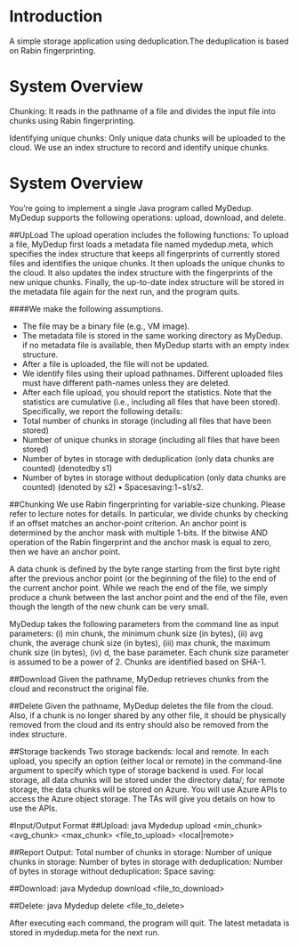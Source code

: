 # Introduction
A simple storage application using deduplication.The deduplication is based on Rabin fingerprinting.

# System Overview
Chunking: It reads in the pathname of a file and divides the input file into chunks using Rabin fingerprinting.

Identifying unique chunks: Only unique data chunks will be uploaded to the cloud. We use an index structure to record and identify unique chunks.


# System Overview
You’re going to implement a single Java program called MyDedup. MyDedup supports the following operations: upload, download, and delete.

##UpLoad
The upload operation includes the following functions:
To upload a file, MyDedup first loads a metadata file named mydedup.meta, which specifies the index structure that keeps all fingerprints of currently stored files and identifies the unique chunks. It then uploads the unique chunks to the cloud. It also updates the index structure with the fingerprints of the new unique chunks. Finally, the up-to-date index structure will be stored in the metadata file again for the next run, and the program quits.

####We make the following assumptions.
* The file may be a binary file (e.g., VM image).
* The metadata file is stored in the same working directory as MyDedup.
  if no metadata file is available, then MyDedup starts with an empty index structure.
* After a file is uploaded, the file will not be updated.
* We identify files using their upload pathnames. Different uploaded files must have 
  different path-names unless they are deleted.
* After each file upload, you should report the statistics. Note that the statistics are 
  cumulative (i.e., including all files that have been stored). Specifically, we report 
  the following details:
* Total number of chunks in storage (including all files that have been stored)
* Number of unique chunks in storage (including all files that have been stored)
* Number of bytes in storage with deduplication (only data chunks are counted) 
  (denotedby s1)
* Number of bytes in storage without deduplication (only data chunks are counted) 
  (denoted by s2) • Spacesaving:1−s1/s2.

##Chunking
We use Rabin fingerprinting for variable-size chunking. Please refer to lecture notes for details. In particular, we divide chunks by checking if an offset matches an anchor-point criterion. An anchor point is determined by the anchor mask with multiple 1-bits. If the bitwise AND operation of the Rabin fingerprint and the anchor mask is equal to zero, then we have an anchor point.

A data chunk is defined by the byte range starting from the first byte right after the previous anchor point (or the beginning of the file) to the end of the current anchor point. While we reach the end of the file, we simply produce a chunk between the last anchor point and the end of the file, even though the length of the new chunk can be very small.

MyDedup takes the following parameters from the command line as input parameters: (i) min chunk, the minimum chunk size (in bytes), (ii) avg chunk, the average chunk size (in bytes), (iii) max chunk, the maximum chunk size (in bytes), (iv) d, the base parameter. Each chunk size parameter is assumed to be a power of 2.
Chunks are identified based on SHA-1.

##Download
Given the pathname, MyDedup retrieves chunks from the cloud and reconstruct the original file.

##Delete
Given the pathname, MyDedup deletes the file from the cloud. Also, if a chunk is no longer shared by any other file, it should be physically removed from the cloud and its entry should also be removed from the index structure.

##Storage backends
Two storage backends: local and remote. In each upload, you specify an option (either local or remote) in the command-line argument to specify which type of storage backend is used. For local storage, all data chunks will be stored under the directory data/; for remote storage, the data chunks will be stored on Azure. You will use Azure APIs to access the Azure object storage. The TAs will give you details on how to use the APIs.

#Input/Output Format
##Upload:
java Mydedup upload <min_chunk> <avg_chunk> <max_chunk> <d> <file_to_upload> <local|remote>

##Report Output:
Total number of chunks in storage:
Number of unique chunks in storage:
Number of bytes in storage with deduplication:
Number of bytes in storage without deduplication:
Space saving:

##Download:
java Mydedup download <file_to_download>

##Delete:
java Mydedup delete <file_to_delete>

After executing each command, the program will quit. The latest metadata is stored in mydedup.meta for the next run.